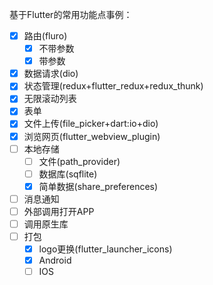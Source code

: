 基于Flutter的常用功能点事例：

- [x] 路由(fluro)
  - [x] 不带参数
  - [x] 带参数
- [x] 数据请求(dio)
- [x] 状态管理(redux+flutter_redux+redux_thunk)
- [x] 无限滚动列表
- [x] 表单
- [x] 文件上传(file_picker+dart:io+dio)
- [x] 浏览网页(flutter_webview_plugin)
- [ ] 本地存储
  - [ ] 文件(path_provider)
  - [ ] 数据库(sqflite)
  - [x] 简单数据(share_preferences)
- [ ] 消息通知
- [ ] 外部调用打开APP
- [ ] 调用原生库
- [ ] 打包
  - [x] logo更换(flutter_launcher_icons)
  - [x] Android
  - [ ] IOS
